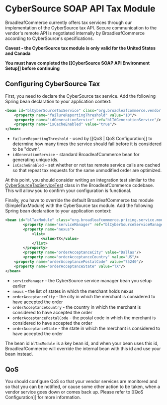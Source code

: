 # CyberSource SOAP API Tax Module

BroadleafCommerce currently offers tax services through our implementation of the CyberSource tax API. Secure communication to the vendor's remote API is negotiated internally by BroadleafCommerce according to CyberSource's specifications. 

**Caveat - the CyberSource tax module is only valid for the United States and Canada**

**You must have completed the [[CyberSource SOAP API Environment Setup]] before continuing**

## Configuring CyberSource Tax

First, you need to declare the CyberSource tax service. Add the following Spring bean declaration to your application context:

```xml
<bean id="blCyberSourceTaxService" class="org.broadleafcommerce.vendor.cybersource.service.tax.CyberSourceTaxServiceImpl">
    <property name="failureReportingThreshold" value="10"/>
    <property name="idGenerationService" ref="blIdGenerationService"/>
    <property name="isCacheEnabled" value="true"/>
</bean>
```

- `failureReportingThreshold` - used by [[QoS | QoS Configuration]] to determine how many times the service should fail before it is considered to be "down".
- `idGenerationService` - standard BroadleafCommerce bean for generating unique ids.
- `isCacheEnabled` - set whether or not tax remote service calls are cached so that repeat tax requests for the same unmodified order are optimized.

At this point, you should consider writing an integration test similar to the [CyberSourceTaxServiceTest](https://github.com/BroadleafCommerce/BroadleafCommerceThirdPartyIntegrationModules/blob/master/integration/src/test/java/org/broadleafcommerce/vendor/CyberSourceTaxServiceTest.java) class in the BroadleafCommerce codebase. This will allow you to confirm your configuration is functional.

Finally, you have to override the default BroadleafCommerce tax module (SimpleTaxModule) with the CyberSource tax module. Add the following Spring bean declaration to your application context:

```xml
<bean id="blTaxModule" class="org.broadleafcommerce.pricing.service.module.CyberSourceTaxModule">
        <property name="serviceManager" ref="blCyberSourceServiceManager"/>
        <property name="nexus">
            <list>
                <value>TX</value>
            </list>
        </property>
        <property name="orderAcceptanceCity" value="Dallas"/>
        <property name="orderAcceptanceCountry" value="US"/>
    <property name="orderAcceptancePostalCode" value="75240"/>
    <property name="orderAcceptanceState" value="TX"/>
</bean>
```

- `serviceManager` - the CyberSource service manager bean you setup earlier
- `nexus` - the list of states in which the merchant holds nexus
- `orderAcceptanceCity` - the city in which the merchant is considered to have accepted the order
- `orderAcceptanceCountry` - the country in which the merchant is considered to have accepted the order
- `orderAcceptancePostalCode` - the postal code in which the merchant is considered to have accepted the order
- `orderAcceptanceState` - the state in which the merchant is considered to have accepted the order

The bean id `blTaxModule` is a key bean id, and when your bean uses this id, BroadleafCommerce will override the internal bean with this id and use your bean instead. 

## QoS

You should configure QoS so that your vendor services are monitored and so that you can be notified, or cause some other action to be taken, when a vendor service goes down or comes back up. Please refer to [[QoS Configuration]] for more information.

